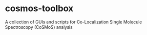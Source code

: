 # cosmos-toolbox
A collection of GUIs and scripts for Co-Localization Single Molecule Spectroscopy (CoSMoS) analysis

